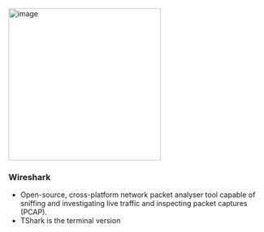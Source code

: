 <img src="https://github.com/user-attachments/assets/d5f2cff5-5153-40f7-bbf4-44ba2ad95747" alt="image" width="300">

### Wireshark 
- Open-source, cross-platform network packet analyser tool capable of sniffing and investigating live traffic and inspecting packet captures (PCAP).
- TShark is the terminal version
